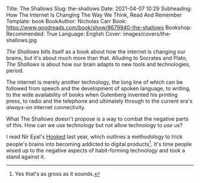 Title: The Shallows
Slug: the-shallows
Date: 2021-04-07 10:29
Subheading: How The Internet Is Changing The Way We Think, Read And Remember
Template: book
BookAuthor: Nicholas Carr
Book: https://www.goodreads.com/book/show/8679940-the-shallows
Bookshop: 
Recommended: True
Language: English
Cover: images/covers/the-shallows.jpg

*The Shallows* bills itself as a book about how the internet is changing our brains, but it's about much more than that. Alluding to Socrates and Plato, *The Shallows* is about how our brain adapts to new tools and technologies, period.

The internet is merely another technology, the long line of which can be followed from speech and the development of spoken language, to writing, to the wide availability of books when Gutenberg invented his printing press, to radio and the telephone and ultimately through to the current era's *always-on* internet connectivity.

What The Shallows doesn't propose is a way to combat the negative parts of this. How can we use technology but not allow technology to *use us*? 

I read Nir Eyal's [Hooked](https://www.jacquescorbytuech.com/reading/hooked) last year, which outlines a methodology to trick people's brains into becoming addicted to digital products[^1]. It's time people wised up to the negative aspects of habit-forming technology and took a stand against it.



[^1]:Yes that's as gross as it sounds.
